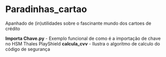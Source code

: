 # Paradinhas_cartao
Apanhado de (in)utilidades sobre o fascinante mundo dos cartoes de crédito

**Importa Chave.py** - Exemplo funcional de como é a importação de chave no HSM Thales PlayShield
**calcula_cvv**      - Ilustra o algoritmo de calculo do código de segurança




